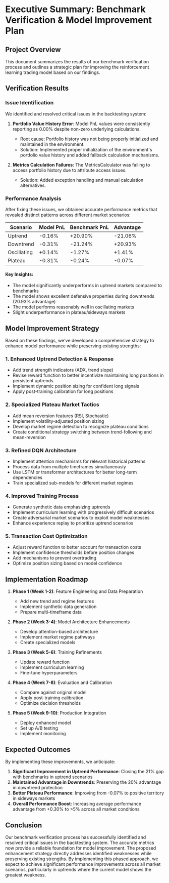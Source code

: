 # Executive Summary: Benchmark Verification & Model Improvement Plan

## Project Overview

This document summarizes the results of our benchmark verification process and outlines a strategic plan for improving the reinforcement learning trading model based on our findings.

## Verification Results

### Issue Identification
We identified and resolved critical issues in the backtesting system:

1. **Portfolio Value History Error**: Model PnL values were consistently reporting as 0.00% despite non-zero underlying calculations.
   - Root cause: Portfolio history was not being properly initialized and maintained in the environment.
   - Solution: Implemented proper initialization of the environment's portfolio value history and added fallback calculation mechanisms.

2. **Metrics Calculation Failures**: The MetricsCalculator was failing to access portfolio history due to attribute access issues.
   - Solution: Added exception handling and manual calculation alternatives.

### Performance Analysis

After fixing these issues, we obtained accurate performance metrics that revealed distinct patterns across different market scenarios:

| Scenario    | Model PnL | Benchmark PnL | Advantage |
|-------------|-----------|---------------|-----------|
| Uptrend     | -0.16%    | +20.90%       | -21.06%   |
| Downtrend   | -0.31%    | -21.24%       | +20.93%   |
| Oscillating | +0.14%    | -1.27%        | +1.41%    |
| Plateau     | -0.31%    | -0.24%        | -0.07%    |

#### Key Insights:
- The model significantly underperforms in uptrend markets compared to benchmarks
- The model shows excellent defensive properties during downtrends (20.93% advantage)
- The model performs reasonably well in oscillating markets
- Slight underperformance in plateau/sideways markets

## Model Improvement Strategy

Based on these findings, we've developed a comprehensive strategy to enhance model performance while preserving existing strengths:

### 1. Enhanced Uptrend Detection & Response
- Add trend strength indicators (ADX, trend slope)
- Revise reward function to better incentivize maintaining long positions in persistent uptrends
- Implement dynamic position sizing for confident long signals
- Apply post-training calibration for long positions

### 2. Specialized Plateau Market Tactics
- Add mean reversion features (RSI, Stochastic)
- Implement volatility-adjusted position sizing
- Develop market regime detection to recognize plateau conditions
- Create conditional strategy switching between trend-following and mean-reversion

### 3. Refined DQN Architecture
- Implement attention mechanisms for relevant historical patterns
- Process data from multiple timeframes simultaneously
- Use LSTM or transformer architectures for better long-term dependencies
- Train specialized sub-models for different market regimes

### 4. Improved Training Process
- Generate synthetic data emphasizing uptrends
- Implement curriculum learning with progressively difficult scenarios
- Create adversarial market scenarios to exploit model weaknesses
- Enhance experience replay to prioritize uptrend scenarios

### 5. Transaction Cost Optimization
- Adjust reward function to better account for transaction costs
- Implement confidence thresholds before position changes
- Add mechanisms to prevent overtrading
- Optimize position sizing based on model confidence

## Implementation Roadmap

1. **Phase 1 (Week 1-2)**: Feature Engineering and Data Preparation
   - Add new trend and regime features
   - Implement synthetic data generation
   - Prepare multi-timeframe data

2. **Phase 2 (Week 3-4)**: Model Architecture Enhancements
   - Develop attention-based architecture
   - Implement market regime pathways
   - Create specialized models

3. **Phase 3 (Week 5-6)**: Training Refinements
   - Update reward function
   - Implement curriculum learning
   - Fine-tune hyperparameters

4. **Phase 4 (Week 7-8)**: Evaluation and Calibration
   - Compare against original model
   - Apply post-training calibration
   - Optimize decision thresholds

5. **Phase 5 (Week 9-10)**: Production Integration
   - Deploy enhanced model
   - Set up A/B testing
   - Implement monitoring

## Expected Outcomes

By implementing these improvements, we anticipate:

1. **Significant Improvement in Uptrend Performance**: Closing the 21% gap with benchmarks in uptrend scenarios
2. **Maintained Advantage in Downtrends**: Preserving the 20% advantage in downtrend protection
3. **Better Plateau Performance**: Improving from -0.07% to positive territory in sideways markets
4. **Overall Performance Boost**: Increasing average performance advantage from +0.30% to >5% across all market conditions

## Conclusion

Our benchmark verification process has successfully identified and resolved critical issues in the backtesting system. The accurate metrics now provide a reliable foundation for model improvement. The proposed enhancement strategy directly addresses identified weaknesses while preserving existing strengths. By implementing this phased approach, we expect to achieve significant performance improvements across all market scenarios, particularly in uptrends where the current model shows the greatest weakness.